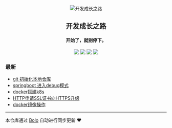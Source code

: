 <p align="center"><img alt="开发成长之路" src="https://static.b3log.org/images/brand/solo-32.png"></p><h2 align="center">
开发成长之路
</h2>

<h4 align="center">开始了，就别停下。</h4>
<p align="center"><a title="开发成长之路" target="_blank" href="https://github.com/smileLeoL/bolo-blog"><img src="https://img.shields.io/github/last-commit/smileLeoL/bolo-blog.svg?style=flat-square&color=FF9900"></a>
<a title="GitHub repo size in bytes" target="_blank" href="https://github.com/smileLeoL/bolo-blog"><img src="https://img.shields.io/github/repo-size/smileLeoL/bolo-blog.svg?style=flat-square"></a>
<a title="Bolo Version" target="_blank" href="https://github.com/adlered/bolo-solo"><img src="https://img.shields.io/badge/bolo-v2.1 稳定版-f1e05a.svg?style=flat-square&color=blueviolet"></a>
<a title="Hits" target="_blank" href="https://github.com/88250/hits"><img src="https://hits.b3log.org/smileLeoL/bolo-blog.svg"></a></p>

### 最新

* [git 初始化本地仓库](https://106.12.152.183/articles/2021/04/29/1619689122036.html)
* [springboot 进入debug模式](https://106.12.152.183/articles/2020/06/12/1591954944189.html)
* [docker搭建k8s](https://106.12.152.183/articles/2020/06/04/1591200207213.html)
* [HTTP申请SSL证书向HTTPS升级](https://106.12.152.183/articles/2020/05/30/1590820067462.html)
* [docker镜像操作](https://106.12.152.183/articles/2019/08/23/1566554543069.html)



---

本仓库通过 [Bolo](https://github.com/adlered/bolo-solo) 自动进行同步更新 ❤️ 